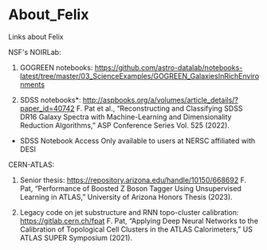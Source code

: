 # About_Felix
Links about Felix

NSF's NOIRLab: 
1. GOGREEN notebooks: https://github.com/astro-datalab/notebooks-latest/tree/master/03_ScienceExamples/GOGREEN_GalaxiesInRichEnvironments

2. SDSS notebooks*: http://aspbooks.org/a/volumes/article_details/?paper_id=40742
F. Pat et al., “Reconstructing and Classifying SDSS DR16 Galaxy Spectra with 
Machine-Learning and Dimensionality Reduction Algorithms,” ASP Conference Series Vol. 525 (2022).

* SDSS Notebook Access Only available to users at NERSC affiliated with DESI


CERN-ATLAS:
1. Senior thesis: https://repository.arizona.edu/handle/10150/668692
F. Pat, “Performance of Boosted Z Boson Tagger Using Unsupervised Learning in ATLAS,” University of Arizona Honors Thesis (2023).

2. Legacy code on jet substructure and RNN topo-cluster calibration: https://gitlab.cern.ch/fpat
F. Pat, “Applying Deep Neural Networks to the Calibration of Topological Cell Clusters in the ATLAS Calorimeters,” US ATLAS SUPER Symposium (2021).

